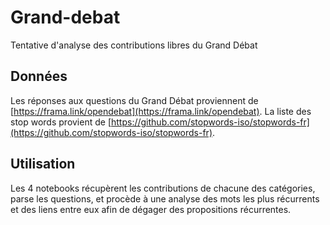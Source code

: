 # Grand-debat
Tentative d'analyse des contributions libres du Grand Débat

## Données

Les réponses aux questions du Grand Débat proviennent de [https://frama.link/opendebat](https://frama.link/opendebat). La liste des stop words provient de [https://github.com/stopwords-iso/stopwords-fr](https://github.com/stopwords-iso/stopwords-fr).

## Utilisation

Les 4 notebooks récupèrent les contributions de chacune des catégories, parse les questions, et procède à une analyse des mots les plus récurrents et des liens entre eux afin de dégager des propositions récurrentes.

